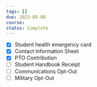 ```yaml
---
tags: []
due: 2023-09-08
course: 
status: Complete
---
```

- [x] Student health emergency card
- [x] Contact Information Sheet
- [x] PTO Contribution
- [ ] Student Handbook Receipt
- [ ] Communications Opt-Out
- [ ] Military Opt-Out
